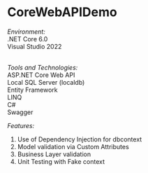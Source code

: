 # CoreWebAPIDemo

*Environment:*</br>
.NET Core 6.0</br>
Visual Studio 2022</br></br>

*Tools and Technologies:*</br>
ASP.NET Core Web API</br>
Local SQL Server (localdb)</br>
Entity Framework</br>
LINQ</br>
C#</br>
Swagger</br>

*Features:*</br>
1. Use of Dependency Injection for dbcontext</br>
2. Model validation via Custom Attributes</br>
3. Business Layer validation</br>
4. Unit Testing with Fake context</br>
